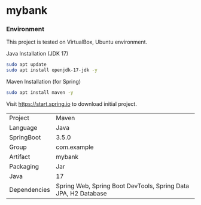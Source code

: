 # mybank

<h3>Environment</h3>

This project is tested on VirtualBox, Ubuntu environment.

Java Installation (JDK 17)
```bash
sudo apt update
sudo apt install openjdk-17-jdk -y
```

Maven Installation (for Spring)
```bash
sudo apt install maven -y
```

Visit   https://start.spring.io   to download initial project.
<table>
<tr><td>Project</td><td>Maven</td></tr>
<tr><td>Language</td><td>Java</td></tr>
<tr><td>SpringBoot</td><td>3.5.0</td></tr>
<tr><td>Group</td><td>com.example</td></tr>
<tr><td>Artifact</td><td>mybank</td></tr>
<tr><td>Packaging</td><td>Jar</td></tr>
<tr><td>Java</td><td>17</td></tr>
<tr><td>Dependencies</td><td>Spring Web, Spring Boot DevTools, Spring Data JPA, H2 Database</td></tr>
</table>
